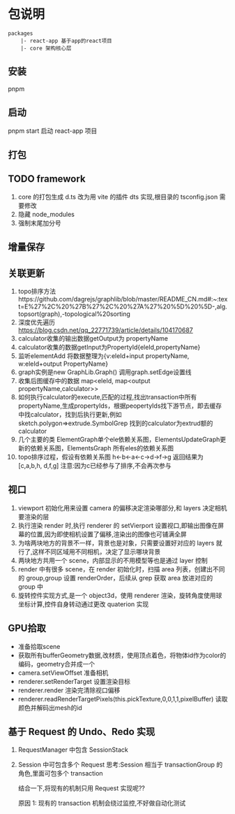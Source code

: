 # 包说明

```
packages
    |- react-app 基于app的react项目
    |- core 架构核心层
```

## 安装

pnpm

## 启动

pnpm start 启动 react-app 项目

## 打包

## TODO framework
1. core 的打包生成 d.ts 改为用 vite 的插件 dts 实现,根目录的 tsconfig.json 需要修改
2. 隐藏 node_modules
3. 强制末尾加分号

## 增量保存

## 关联更新
1. topo排序方法https://github.com/dagrejs/graphlib/blob/master/README_CN.md#:~:text=E%27%2C%20%27B%27%2C%20%27A%27%20%5D%20%5D-,alg.topsort(graph),-topological%20sorting
2. 深度优先遍历 https://blog.csdn.net/qq_22771739/article/details/104170687
3. calculator收集的输出数据getOutput为 propertyName
4. calculator收集的数据getInput为PropertyId{eleId,propertyName}
5. 监听elementAdd 将数据整理为{v:eleId+input propertyName, w:eleId+output PropertyName}
6. graph实例是new GraphLib.Graph() 调用graph.setEdge设置线
7. 收集后图缓存中的数据 map<eleId, map<output propertyName,calculator>>
8. 如何执行calculator的execute,匹配的过程,找出transaction中所有propertyName,生成propertyIds，根据peopertyIds找下游节点，即去缓存中找calculator，找到后执行更新,例如sketch.polygon=>extrude.SymbolGrep 找到的calculator为extrud额的calculator
9. 几个主要的类 ElementGraph单个ele依赖关系图，ElementsUpdateGraph更新的依赖关系图，ElementsGraph 所有eles的依赖关系图
10. topo排序过程，假设有依赖关系图        h<-b<-a<-c->d->f->g  返回结果为 [c,a,b,h,  d,f,g]  注意:因为c已经参与了排序,不会再次参与

## 视口
1. viewport 初始化用来设置 camera 的偏移决定渲染哪部分,和 layers 决定相机要渲染的层
2. 执行渲染 render 时,执行 renderer 的 setVierport 设置视口,即输出图像在屏幕的位置,因为即使相机设置了偏移,渲染出的图像也可铺满全屏
3. 为啥两块地方的背景不一样，背景也是对象，只需要设置好对应的 layers 就行了,这样不同区域用不同相机，决定了显示哪块背景
4. 两块地方共用一个 scene，内部显示的不用模型等也是通过 layer 控制
5. render 中有很多 scene，在 render 初始化时，扫描 area 列表，创建出不同的 group,group 设置 renderOrder，后续从 grep 获取 area 放进对应的 group 中
6. 旋转控件实现方式,是一个 object3d，使用 renderer 渲染，旋转角度使用球坐标计算,控件自身转动通过更改 quaterion 实现


## GPU拾取
- 准备拾取scene
- 获取所有bufferGeometry数据,改材质，使用顶点着色，将物体id作为color的编码，geometry合并成一个
- camera.setViewOffset 准备相机
- renderer.setRenderTarget 设置渲染目标
- renderer.render 渲染完清除视口偏移
- renderer.readRenderTargetPixels(this.pickTexture,0,0,1,1,pixelBuffer) 读取颜色并解码出mesh的id

## 基于 Request 的 Undo、Redo 实现
1. RequestManager 中包含 SessionStack
2. Session 中可包含多个 Request
   思考:Session 相当于 transactionGroup 的角色,里面可包多个 transaction

    结合一下,将现有的机制只用 Request 实现呢??

    原因 1: 现有的 transaction 机制会绕过监控,不好做自动化测试
